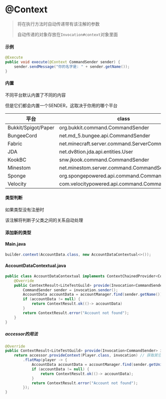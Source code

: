 # @Context

> 将在执行方法时自动传递带有该注解的参数
>
> 自动传递的对象存放在`Invocation#context`对象里面

#### 示例

```java
@Execute
public void execute(@Context CommandSender sender) {
    sender.sendMessage("你的名字是: " + sender.getName());
}
```

#### 内置

不同平台默认内置了不同的内容

但是它们都会内置一个SENDER，这取决于你用的哪个平台

| 平台                  | class                                            |
|---------------------|--------------------------------------------------|
| Bukkit/Spigot/Paper | org.bukkit.command.CommandSender                 |
| BungeeCord          | net.md_5.bungee.api.CommandSender                |
| Fabric              | net.minecraft.server.command.ServerCommandSource |
| JDA                 | net.dv8tion.jda.api.entities.User                |
| KookBC              | snw.jkook.command.CommandSender                  |
| Minestom            | net.minestom.server.command.CommandSender        |
| Sponge              | org.spongepowered.api.command.CommandCause       |
| Velocity            | com.velocitypowered.api.command.CommandSource    |

#### 类型判断

如果类型没有注册时

该注解将判断子父类之间的关系自动处理

#### 添加新的类型

<!-- tabs:start -->

#### Main.java

```java
builder.context(AccountData.class, new AccountDataContextual<>());
```

#### AccountDataContextual.java

```java
public class AccountDataContextual implements ContextChainedProvider<CommandSender, AccountData> {
    @Override
    public ContextResult<LiteTestGuild> provide(Invocation<CommandSender> invocation, ContextChainAccessor<CommandSender> accessor) {
        CommandSender sender = invocation.sender();
        AccountData accountData = accountManager.find(sender.getName());
        if (accountData != null) {
            return ContextResult.ok(()-> accountData)
        }
        return ContextResult.error("Account not found");
    }
}
```

##### accessor的用法

```java
@Override
public ContextResult<LiteTestGuild> provide(Invocation<CommandSender> invocation, ContextChainAccessor<CommandSender> accessor) {
    return accessor.provideContext(Player.class, invocation) // 获取其它类型context的内容，这里获取Player未例
        .flatMap(player -> {
            AccountData accountData = accountManager.find(sender.getUniqueId());
            if (accountData != null) {
                return ContextResult.ok(()-> accountData);
            }
            return ContextResult.error("Account not found");
        });
}
```

<!-- tabs:end -->
